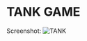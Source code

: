 # TANK GAME
Screenshot:
![TANK](https://user-images.githubusercontent.com/51522463/111420476-83df2880-86a8-11eb-95cb-45764362b657.JPG)
